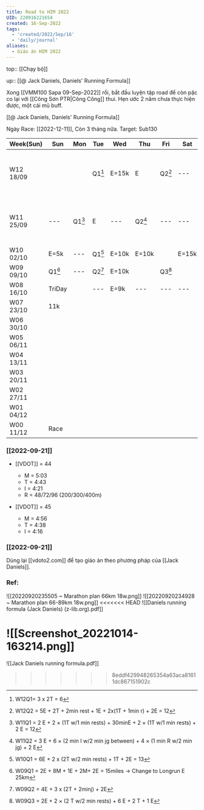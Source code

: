 ```yaml
---
title: Road to HIM 2022
UID: 220916221654
created: 16-Sep-2022
tags:
  - 'created/2022/Sep/16'
  - 'daily/journal'
aliases:
  - Giáo án HIM 2022
---
```

top:: [[Chạy bộ]]

up:: [[@ Jack Daniels, Daniels' Running Formula]]

Xong [[VMM100 Sapa 09-Sep-2022]] rồi, bắt đầu luyện tập road để còn pặc co lại với [[Công Sơn PTR|Công Công]] thui. Hẹn ước 2 năm chưa thực hiện được, một cái mũ buff.

[[@ Jack Daniels, Daniels' Running Formula]]

Ngày Race: [[2022-12-11]], Còn 3 tháng nữa.
Target: Sub130

| Week(Sun) | Sun        | Mon        | Tue        | Wed   | Thu        | Fri        | Sat   | Note                                        | VDOT |
| --------- | ---------- | ---------- | ---------- | ----- | ---------- | ---------- | ----- | ------------------------------------------- | ---- |
| W12 18/09 |            |            | Q1[^W12Q1] | E=15k | E          | Q2[^W12Q2] | ---   | [[Bike Tour Camping Trị An - Sep 24, 2022]] | 44   |
| W11 25/09 | ---        | Q1[^W11Q1] | E          | ---   | Q2[^W11Q2] | ---        | ---   | [[Bike Tour Vườn QG Lò Gò Xa Mát]]          | 44   |
| W10 02/10 | E=5k       | ---        | Q1[^W10Q1] | E=10k | E=10k      |            | E=15k |                                             | 45   |
| W09 09/10 | Q1[^W09Q1] | ---        | Q2[^W09Q2] | E=10k |            | Q3[^W09Q3] |       |                                             |      |
| W08 16/10 | TriDay     |            | ---        | E=9k  | ---        | ---        | ---   |                                             |      |
| W07 23/10 | 11k        |            |            |       |            |            |       |                                             |      |
| W06 30/10 |            |            |            |       |            |            |       |                                             |      |
| W05 06/11 |            |            |            |       |            |            |       |                                             |      |
| W04 13/11 |            |            |            |       |            |            |       |                                             |      |
| W03 20/11 |            |            |            |       |            |            |       |                                             |      |
| W02 27/11 |            |            |            |       |            |            |       |                                             |      |
| W01 04/12 |            |            |            |       |            |            |       |                                             |      |
| W00 11/12 | Race       |            |            |       |            |            |       |                                             |      |


[^W12Q1]: W12Q1= 3 x 2T = 6
[^W12Q2]: W12Q2 = 5E + 2T + 2min rest + 1E + 2x(1T + 1min r) + 2E = 12

[^W11Q1]: W11Q1 = 2 E + 2 × (1T w/1 min rests) + 30minE + 2 × (1T w/1 min rests) + 2 E = 12
[^W11Q2]: W11Q2 = 3 E + 6 × (2 min I w/2 min jg between) + 4 × (1 min R w/2 min jg) + 2 E

[^W10Q1]: W10Q1 = 6E + 2 x  (2T w/2 min rests) + 1T + 2E = 13
[^W09Q1]: W09Q1 = 2E + 8M + 1E + 2M+ 2E = 15miles -> Change to Longrun E 25km
[^W09Q2]: W09Q2 = 4E + 3 x (2T + 2minj) + 2E
[^W09Q3]: W09Q3 = 2E + 2 × (2 T w/2 min rests) + 6 E + 2 T + 1 E

### [[2022-09-21]]
- [[VDOT]] = 44
	- M = 5:03
	- T = 4:43
	- I = 4:21
	- R = 48/72/96 (200/300/400m)

- [[VDOT]] = 45
	- M = 4:56
	- T = 4:38
	- I = 4:16


### [[2022-09-21]]
Dùng lại [[vdoto2.com]] để tạo giáo án theo phương pháp của [[Jack Daniels]].


### Ref:

![[20220920235505 ~ Marathon plan 66km 18w.png]]
![[20220920234928 ~ Marathon plan 66-89km 18w.png]]
<<<<<<< HEAD
![[Daniels running formula (Jack Daniels) (z-lib.org).pdf]]

![[Screenshot_20221014-163214.png]]
=======
![[Jack Daniels running formula.pdf]]
>>>>>>> 8eddf429948265354a63aca81611dc867151902c
